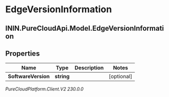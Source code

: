 # EdgeVersionInformation

## ININ.PureCloudApi.Model.EdgeVersionInformation

## Properties

|Name | Type | Description | Notes|
|------------ | ------------- | ------------- | -------------|
| **SoftwareVersion** | **string** |  | [optional] |



_PureCloudPlatform.Client.V2 230.0.0_
